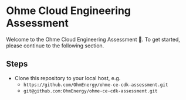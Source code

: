 # Ohme Cloud Engineering Assessment

Welcome to the Ohme Cloud Engineering Assessment :wave:. To get started, please
continue to the following section.

## Steps

- Clone this repository to your local host, e.g.
  - `https://github.com/OhmEnergy/ohme-ce-cdk-assessment.git`
  - `git@github.com:OhmEnergy/ohme-ce-cdk-assessment.git`
